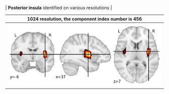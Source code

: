 


| **Posterior insula** identified on various resolutions |

| 1024 resolution, the component index number is 456|  
|:---:|  
| ![Component 1024](../1024/final/456.jpg "From component 1024: Posterior insula") |